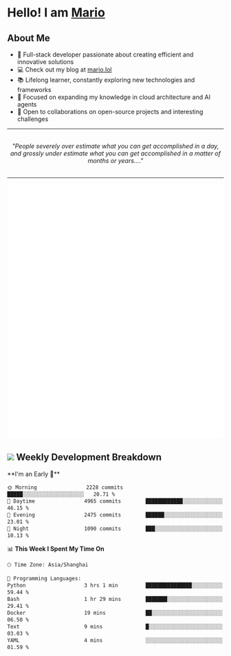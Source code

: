<h1>Hello! I am <a href="https://github.com/mario1in">Mario</a></h1>

## About Me

- 🔭 Full-stack developer passionate about creating efficient and innovative solutions
- 💻 Check out my blog at [mario.lol](https://mario.lol)
- 📚 Lifelong learner, constantly exploring new technologies and frameworks
- 🌱 Focused on expanding my knowledge in cloud architecture and AI agents
- 🤝 Open to collaborations on open-source projects and interesting challenges

<hr/>
<br/>
<div align="center">
<i>"People severely over estimate what you can get accomplished in a day, and grossly under estimate what you can get accomplished in a matter of months or years...." </i>
</div>
<br/>
<hr/>

![overview](https://raw.githubusercontent.com/mario1in/mario1in/stats-output/generated/overview.svg)
![languages](https://raw.githubusercontent.com/mario1in/mario1in/stats-output/generated/languages.svg)

<h2 align="left">
  <a href="#"><img src="https://emojis.slackmojis.com/emojis/images/1643514062/184/nyancat_big.gif?1643514062" height="30"></a> Weekly Development Breakdown
</h2>
<!--START_SECTION:waka-->
**I'm an Early 🐤** 

```text
🌞 Morning                2228 commits        █████░░░░░░░░░░░░░░░░░░░░   20.71 % 
🌆 Daytime                4965 commits        ████████████░░░░░░░░░░░░░   46.15 % 
🌃 Evening                2475 commits        ██████░░░░░░░░░░░░░░░░░░░   23.01 % 
🌙 Night                  1090 commits        ███░░░░░░░░░░░░░░░░░░░░░░   10.13 % 
```


📊 **This Week I Spent My Time On** 

```text
🕑︎ Time Zone: Asia/Shanghai

💬 Programming Languages: 
Python                   3 hrs 1 min         ███████████████░░░░░░░░░░   59.44 % 
Bash                     1 hr 29 mins        ███████░░░░░░░░░░░░░░░░░░   29.41 % 
Docker                   19 mins             ██░░░░░░░░░░░░░░░░░░░░░░░   06.50 % 
Text                     9 mins              █░░░░░░░░░░░░░░░░░░░░░░░░   03.03 % 
YAML                     4 mins              ░░░░░░░░░░░░░░░░░░░░░░░░░   01.59 % 
```


<!--END_SECTION:waka-->

